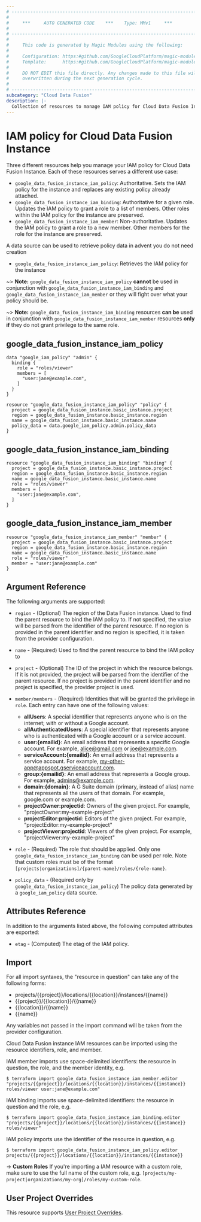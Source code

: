 ```yaml
---
# ----------------------------------------------------------------------------
#
#     ***     AUTO GENERATED CODE    ***    Type: MMv1     ***
#
# ----------------------------------------------------------------------------
#
#     This code is generated by Magic Modules using the following:
#
#     Configuration: https:#github.com/GoogleCloudPlatform/magic-modules/tree/main/mmv1/products/datafusion/Instance.yaml
#     Template:      https:#github.com/GoogleCloudPlatform/magic-modules/tree/main/mmv1/templates/terraform/resource_iam.html.markdown.tmpl
#
#     DO NOT EDIT this file directly. Any changes made to this file will be
#     overwritten during the next generation cycle.
#
# ----------------------------------------------------------------------------
subcategory: "Cloud Data Fusion"
description: |-
  Collection of resources to manage IAM policy for Cloud Data Fusion Instance
---
```


# IAM policy for Cloud Data Fusion Instance
Three different resources help you manage your IAM policy for Cloud Data Fusion Instance. Each of these resources serves a different use case:

* `google_data_fusion_instance_iam_policy`: Authoritative. Sets the IAM policy for the instance and replaces any existing policy already attached.
* `google_data_fusion_instance_iam_binding`: Authoritative for a given role. Updates the IAM policy to grant a role to a list of members. Other roles within the IAM policy for the instance are preserved.
* `google_data_fusion_instance_iam_member`: Non-authoritative. Updates the IAM policy to grant a role to a new member. Other members for the role for the instance are preserved.

A data source can be used to retrieve policy data in advent you do not need creation

* `google_data_fusion_instance_iam_policy`: Retrieves the IAM policy for the instance

~> **Note:** `google_data_fusion_instance_iam_policy` **cannot** be used in conjunction with `google_data_fusion_instance_iam_binding` and `google_data_fusion_instance_iam_member` or they will fight over what your policy should be.

~> **Note:** `google_data_fusion_instance_iam_binding` resources **can be** used in conjunction with `google_data_fusion_instance_iam_member` resources **only if** they do not grant privilege to the same role.



## google_data_fusion_instance_iam_policy

```hcl
data "google_iam_policy" "admin" {
  binding {
    role = "roles/viewer"
    members = [
      "user:jane@example.com",
    ]
  }
}

resource "google_data_fusion_instance_iam_policy" "policy" {
  project = google_data_fusion_instance.basic_instance.project
  region = google_data_fusion_instance.basic_instance.region
  name = google_data_fusion_instance.basic_instance.name
  policy_data = data.google_iam_policy.admin.policy_data
}
```

## google_data_fusion_instance_iam_binding

```hcl
resource "google_data_fusion_instance_iam_binding" "binding" {
  project = google_data_fusion_instance.basic_instance.project
  region = google_data_fusion_instance.basic_instance.region
  name = google_data_fusion_instance.basic_instance.name
  role = "roles/viewer"
  members = [
    "user:jane@example.com",
  ]
}
```

## google_data_fusion_instance_iam_member

```hcl
resource "google_data_fusion_instance_iam_member" "member" {
  project = google_data_fusion_instance.basic_instance.project
  region = google_data_fusion_instance.basic_instance.region
  name = google_data_fusion_instance.basic_instance.name
  role = "roles/viewer"
  member = "user:jane@example.com"
}
```


## Argument Reference

The following arguments are supported:

* `region` - (Optional) The region of the Data Fusion instance.
 Used to find the parent resource to bind the IAM policy to. If not specified,
  the value will be parsed from the identifier of the parent resource. If no region is provided in the parent identifier and no
  region is specified, it is taken from the provider configuration.
* `name` - (Required) Used to find the parent resource to bind the IAM policy to

* `project` - (Optional) The ID of the project in which the resource belongs.
    If it is not provided, the project will be parsed from the identifier of the parent resource. If no project is provided in the parent identifier and no project is specified, the provider project is used.

* `member/members` - (Required) Identities that will be granted the privilege in `role`.
  Each entry can have one of the following values:
  * **allUsers**: A special identifier that represents anyone who is on the internet; with or without a Google account.
  * **allAuthenticatedUsers**: A special identifier that represents anyone who is authenticated with a Google account or a service account.
  * **user:{emailid}**: An email address that represents a specific Google account. For example, alice@gmail.com or joe@example.com.
  * **serviceAccount:{emailid}**: An email address that represents a service account. For example, my-other-app@appspot.gserviceaccount.com.
  * **group:{emailid}**: An email address that represents a Google group. For example, admins@example.com.
  * **domain:{domain}**: A G Suite domain (primary, instead of alias) name that represents all the users of that domain. For example, google.com or example.com.
  * **projectOwner:projectid**: Owners of the given project. For example, "projectOwner:my-example-project"
  * **projectEditor:projectid**: Editors of the given project. For example, "projectEditor:my-example-project"
  * **projectViewer:projectid**: Viewers of the given project. For example, "projectViewer:my-example-project"

* `role` - (Required) The role that should be applied. Only one
    `google_data_fusion_instance_iam_binding` can be used per role. Note that custom roles must be of the format
    `[projects|organizations]/{parent-name}/roles/{role-name}`.

* `policy_data` - (Required only by `google_data_fusion_instance_iam_policy`) The policy data generated by
  a `google_iam_policy` data source.

## Attributes Reference

In addition to the arguments listed above, the following computed attributes are
exported:

* `etag` - (Computed) The etag of the IAM policy.

## Import

For all import syntaxes, the "resource in question" can take any of the following forms:

* projects/{{project}}/locations/{{location}}/instances/{{name}}
* {{project}}/{{location}}/{{name}}
* {{location}}/{{name}}
* {{name}}

Any variables not passed in the import command will be taken from the provider configuration.

Cloud Data Fusion instance IAM resources can be imported using the resource identifiers, role, and member.

IAM member imports use space-delimited identifiers: the resource in question, the role, and the member identity, e.g.
```
$ terraform import google_data_fusion_instance_iam_member.editor "projects/{{project}}/locations/{{location}}/instances/{{instance}} roles/viewer user:jane@example.com"
```

IAM binding imports use space-delimited identifiers: the resource in question and the role, e.g.
```
$ terraform import google_data_fusion_instance_iam_binding.editor "projects/{{project}}/locations/{{location}}/instances/{{instance}} roles/viewer"
```

IAM policy imports use the identifier of the resource in question, e.g.
```
$ terraform import google_data_fusion_instance_iam_policy.editor projects/{{project}}/locations/{{location}}/instances/{{instance}}
```

-> **Custom Roles** If you're importing a IAM resource with a custom role, make sure to use the
 full name of the custom role, e.g. `[projects/my-project|organizations/my-org]/roles/my-custom-role`.

## User Project Overrides

This resource supports [User Project Overrides](https://registry.terraform.io/providers/hashicorp/google/latest/docs/guides/provider_reference#user_project_override).
